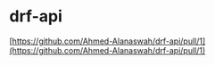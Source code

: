 # drf-api

[https://github.com/Ahmed-Alanaswah/drf-api/pull/1](https://github.com/Ahmed-Alanaswah/drf-api/pull/1)
